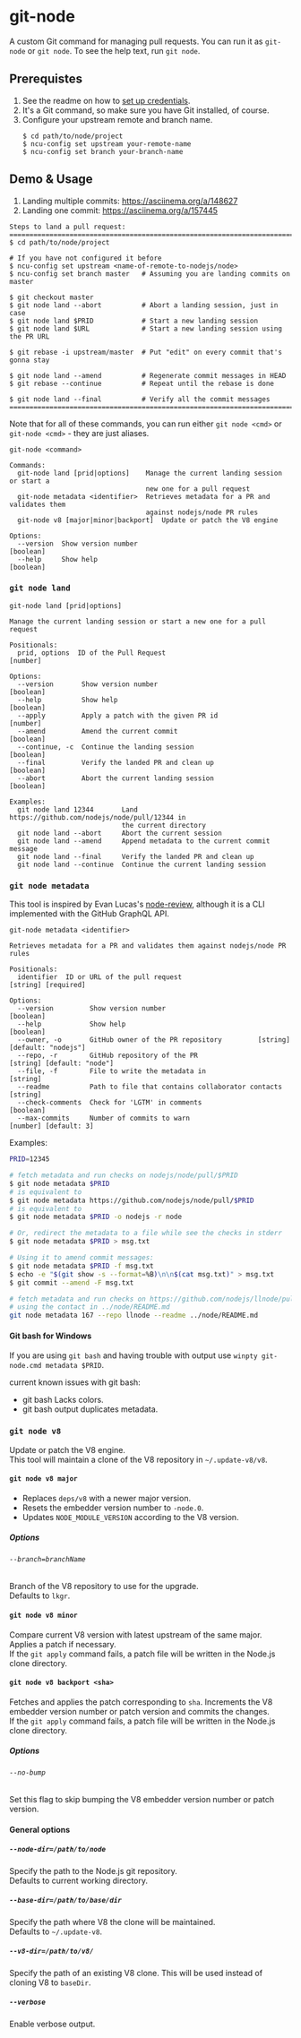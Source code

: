 # git-node

A custom Git command for managing pull requests. You can run it as
`git-node` or `git node`. To see the help text, run `git node`.

## Prerequistes

1. See the readme on how to
  [set up credentials](../README.md#setting-up-credentials).
1. It's a Git command, so make sure you have Git installed, of course.
1. Configure your upstream remote and branch name.
   ```
   $ cd path/to/node/project
   $ ncu-config set upstream your-remote-name
   $ ncu-config set branch your-branch-name
   ```

## Demo & Usage

1. Landing multiple commits: https://asciinema.org/a/148627
2. Landing one commit: https://asciinema.org/a/157445

```
Steps to land a pull request:
==============================================================================
$ cd path/to/node/project

# If you have not configured it before
$ ncu-config set upstream <name-of-remote-to-nodejs/node>
$ ncu-config set branch master   # Assuming you are landing commits on master

$ git checkout master
$ git node land --abort          # Abort a landing session, just in case
$ git node land $PRID            # Start a new landing session
$ git node land $URL             # Start a new landing session using the PR URL

$ git rebase -i upstream/master  # Put "edit" on every commit that's gonna stay

$ git node land --amend          # Regenerate commit messages in HEAD
$ git rebase --continue          # Repeat until the rebase is done

$ git node land --final          # Verify all the commit messages
==============================================================================
```

Note that for all of these commands, you can run either
`git node <cmd>` or `git-node <cmd>` - they are just aliases.

```
git-node <command>

Commands:
  git-node land [prid|options]    Manage the current landing session or start a
                                  new one for a pull request
  git-node metadata <identifier>  Retrieves metadata for a PR and validates them
                                  against nodejs/node PR rules
  git-node v8 [major|minor|backport]  Update or patch the V8 engine

Options:
  --version  Show version number                                       [boolean]
  --help     Show help                                                 [boolean]
```

### `git node land`

```
git-node land [prid|options]

Manage the current landing session or start a new one for a pull request

Positionals:
  prid, options  ID of the Pull Request                                 [number]

Options:
  --version       Show version number                                  [boolean]
  --help          Show help                                            [boolean]
  --apply         Apply a patch with the given PR id                    [number]
  --amend         Amend the current commit                             [boolean]
  --continue, -c  Continue the landing session                         [boolean]
  --final         Verify the landed PR and clean up                    [boolean]
  --abort         Abort the current landing session                    [boolean]

Examples:
  git node land 12344       Land https://github.com/nodejs/node/pull/12344 in
                            the current directory
  git node land --abort     Abort the current session
  git node land --amend     Append metadata to the current commit message
  git node land --final     Verify the landed PR and clean up
  git node land --continue  Continue the current landing session
```

### `git node metadata`

This tool is inspired by Evan Lucas's [node-review](https://github.com/evanlucas/node-review),
although it is a CLI implemented with the GitHub GraphQL API.

```
git-node metadata <identifier>

Retrieves metadata for a PR and validates them against nodejs/node PR rules

Positionals:
  identifier  ID or URL of the pull request                            [string] [required]

Options:
  --version         Show version number                                          [boolean]
  --help            Show help                                                    [boolean]
  --owner, -o       GitHub owner of the PR repository         [string] [default: "nodejs"]
  --repo, -r        GitHub repository of the PR                 [string] [default: "node"]
  --file, -f        File to write the metadata in                                 [string]
  --readme          Path to file that contains collaborator contacts              [string]
  --check-comments  Check for 'LGTM' in comments                                 [boolean]
  --max-commits     Number of commits to warn                        [number] [default: 3]
```

Examples:

```bash
PRID=12345

# fetch metadata and run checks on nodejs/node/pull/$PRID
$ git node metadata $PRID
# is equivalent to
$ git node metadata https://github.com/nodejs/node/pull/$PRID
# is equivalent to
$ git node metadata $PRID -o nodejs -r node

# Or, redirect the metadata to a file while see the checks in stderr
$ git node metadata $PRID > msg.txt

# Using it to amend commit messages:
$ git node metadata $PRID -f msg.txt
$ echo -e "$(git show -s --format=%B)\n\n$(cat msg.txt)" > msg.txt
$ git commit --amend -F msg.txt

# fetch metadata and run checks on https://github.com/nodejs/llnode/pull/167
# using the contact in ../node/README.md
git node metadata 167 --repo llnode --readme ../node/README.md
```

#### Git bash for Windows

If you are using `git bash` and having trouble with output use
`winpty git-node.cmd metadata $PRID`.

current known issues with git bash:
- git bash Lacks colors.
- git bash output duplicates metadata.

### `git node v8`

Update or patch the V8 engine.  
This tool will maintain a clone of the V8 repository in `~/.update-v8/v8`.

#### `git node v8 major`

* Replaces `deps/v8` with a newer major version.
* Resets the embedder version number to `-node.0`.
* Updates `NODE_MODULE_VERSION` according to the V8 version.

##### Options

###### `--branch=branchName`

Branch of the V8 repository to use for the upgrade.  
Defaults to `lkgr`.

#### `git node v8 minor`

Compare current V8 version with latest upstream of the same major. Applies a
patch if necessary.  
If the `git apply` command fails, a patch file will be written in the Node.js
clone directory.

#### `git node v8 backport <sha>`

Fetches and applies the patch corresponding to `sha`. Increments the V8
embedder version number or patch version and commits the changes.  
If the `git apply` command fails, a patch file will be written in the Node.js
clone directory.

##### Options

###### `--no-bump`

Set this flag to skip bumping the V8 embedder version number or patch version.

#### General options

##### `--node-dir=/path/to/node`

Specify the path to the Node.js git repository.  
Defaults to current working directory.

##### `--base-dir=/path/to/base/dir`

Specify the path where V8 the clone will be maintained.  
Defaults to `~/.update-v8`.

##### `--v8-dir=/path/to/v8/`

Specify the path of an existing V8 clone. This will be used instead of cloning
V8 to `baseDir`.

##### `--verbose`

Enable verbose output.
